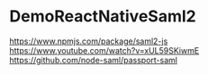 # DemoReactNativeSaml2

https://www.npmjs.com/package/saml2-js
https://www.youtube.com/watch?v=xUL59SKiwmE
https://github.com/node-saml/passport-saml
